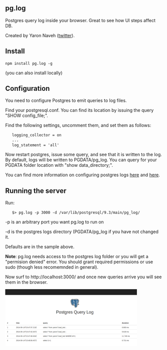 ## pg.log
Postgres query log inside your browser.
Great to see how UI steps affect DB.

Created by Yaron Naveh ([twitter](https://twitter.com/YaronNaveh)).

## Install

    npm install pg.log -g

(you can also install locally)

## Configuration
You need to configure Postgres to emit queries to log files.

Find your postgresql.conf. You can find its location by issuing the query "SHOW config_file;".

Find the following settings, uncomment them, and set them as follows:

`````
   logging_collector = on
   ...
   log_statement = 'all'
`````

Now restart postgres, issue some query, and see that it is written to the log.
By default, logs will be written to PGDATA/pg_log. You can query for your PGDATA folder location with "show data_directory;".


You can find more information on configuring postgres logs [here](http://stackoverflow.com/questions/722221/how-to-log-postgres-sql-queries) and [here](http://www.postgresql.org/docs/9.3/static/runtime-config-logging.html).


## Running the server

Run:

`````
   $> pg.log -p 3000 -d /var/lib/postgresql/9.3/main/pg_log/  
`````
-p is an arbitrary port you want pg.log to run on 

-d is the postgres logs directory (PGDATA/pg_log if you have not changed it. 

Defaults are in the sample above.

**Note**: pg.log needs access to the postgres log folder or you will get a "permision denied" error. You should grant required permissions or use sudo (though less recomemnded in general).

Now surf to http://localhost:3000/ and once new queries arrive you will see them in the browser.


<img src="https://raw.githubusercontent.com/yaronn/pg.log/master/public/pg.log.png"  width="420px" />
